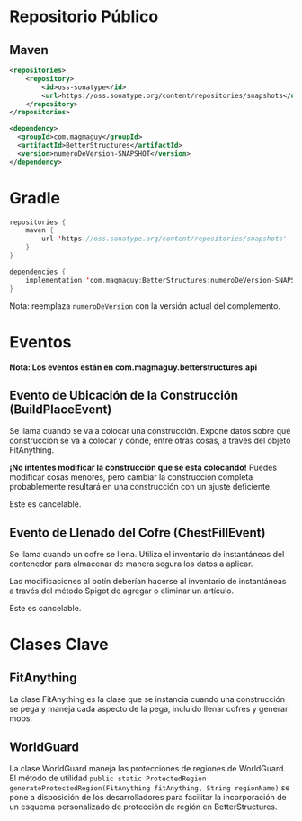 # Repositorio Público

## Maven
```xml
<repositories>
    <repository>
        <id>oss-sonatype</id>
        <url>https://oss.sonatype.org/content/repositories/snapshots</url>
    </repository>
</repositories>

<dependency>
  <groupId>com.magmaguy</groupId>
  <artifactId>BetterStructures</artifactId>
  <version>numeroDeVersion-SNAPSHOT</version>
</dependency>
```

# Gradle
```kt
repositories {
    maven {
        url 'https://oss.sonatype.org/content/repositories/snapshots'
    }
}

dependencies {
    implementation 'com.magmaguy:BetterStructures:numeroDeVersion-SNAPSHOT'
}
```

Nota: reemplaza `numeroDeVersion` con la versión actual del complemento.

# Eventos

**Nota: Los eventos están en com.magmaguy.betterstructures.api**

## Evento de Ubicación de la Construcción (BuildPlaceEvent)

Se llama cuando se va a colocar una construcción. Expone datos sobre qué construcción se va a colocar y dónde, entre otras cosas, a través del objeto FitAnything.

**¡No intentes modificar la construcción que se está colocando!** Puedes modificar cosas menores, pero cambiar la construcción completa probablemente resultará en una construcción con un ajuste deficiente.

Este es cancelable.

## Evento de Llenado del Cofre (ChestFillEvent)

Se llama cuando un cofre se llena. Utiliza el inventario de instantáneas del contenedor para almacenar de manera segura los datos a aplicar.

Las modificaciones al botín deberían hacerse al inventario de instantáneas a través del método Spigot de agregar o eliminar un artículo.

Este es cancelable.

# Clases Clave

## FitAnything

La clase FitAnything es la clase que se instancia cuando una construcción se pega y maneja cada aspecto de la pega, incluido llenar cofres y generar mobs.

## WorldGuard

La clase WorldGuard maneja las protecciones de regiones de WorldGuard. El método de utilidad `public static ProtectedRegion generateProtectedRegion(FitAnything fitAnything, String regionName)` se pone a disposición de los desarrolladores para facilitar la incorporación de un esquema personalizado de protección de región en BetterStructures. 
